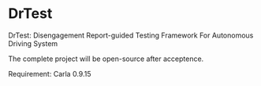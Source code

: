 # DrTest
DrTest: Disengagement Report-guided Testing Framework For Autonomous Driving System

The complete project will be open-source after acceptence.


Requirement:
Carla 0.9.15
